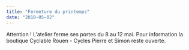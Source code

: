 ```yaml
---
title: "Fermeture du printemps"
date: "2018-05-02"
---
```


Attention ! L'atelier ferme ses portes du 8 au 12 mai. Pour information la boutique Cyclable Rouen - Cycles Pierre et Simon reste ouverte.
